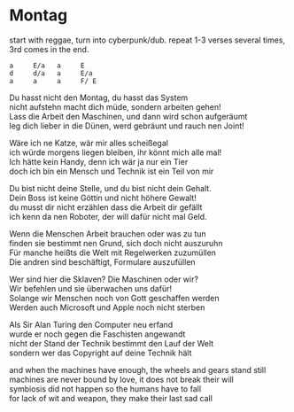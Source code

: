 # Montag

start with reggae, turn into cyberpunk/dub.
repeat 1-3 verses several times, 3rd comes in the end.

```
a     E/a   a     E
d     d/a   a     E/a
a     a     a     F/ E
```

Du hasst nicht den Montag, du hasst das System  
nicht aufstehn macht dich müde, sondern arbeiten gehen!  
Lass die Arbeit den Maschinen, und dann wird schon aufgeräumt  
leg dich lieber in die Dünen, werd gebräunt und rauch nen Joint!

Wäre ich ne Katze, wär mir alles scheißegal  
ich würde morgens liegen bleiben, ihr könnt mich alle mal!  
Ich hätte kein Handy, denn ich wär ja nur ein Tier  
doch ich bin ein Mensch und Technik ist ein Teil von mir

Du bist nicht deine Stelle, und du bist nicht dein Gehalt.  
Dein Boss ist keine Göttin und nicht höhere Gewalt!  
du musst dir nicht erzählen dass die Arbeit dir gefällt  
ich kenn da nen Roboter, der will dafür nicht mal Geld.

Wenn die Menschen Arbeit brauchen oder was zu tun  
finden sie bestimmt nen Grund, sich doch nicht auszuruhn  
Für manche heißts die Welt mit Regelwerken zuzumüllen  
Die andren sind beschäftigt, Formulare auszufüllen

Wer sind hier die Sklaven? Die Maschinen oder wir?  
Wir befehlen und sie überwachen uns dafür!  
Solange wir Menschen noch von Gott geschaffen werden  
Werden auch Microsoft und Apple noch nicht sterben

Als Sir Alan Turing den Computer neu erfand  
wurde er noch gegen die Faschisten angewandt  
nicht der Stand der Technik bestimmt den Lauf der Welt  
sondern wer das Copyright auf deine Technik hält

and when the machines have enough, the wheels and gears stand still  
machines are never bound by love, it does not break their will  
symbiosis did not happen so the humans have to fall  
for lack of wit and weapon, they make their last sad call


